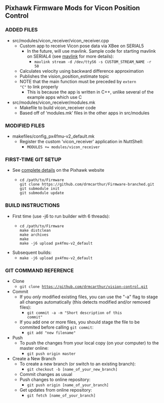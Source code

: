 ## Pixhawk Firmware Mods for Vicon Position Control ##

### ADDED FILES ###
* src/modules/vicon_receiver/vicon_receiver.cpp
	* Custom app to receive Vicon pose data via XBee on SERIAL5
		* In the future, will use mavlink. Sample code for starting mavlink on SERIAL4 (see [mavlink](https://pixhawk.org/firmware/apps/mavlink) for more details):
			* <code>mavlink stream -d /dev/ttyS6 -s CUSTOM_STREAM_NAME -r 50</code>
	* Calculates velocity using backward difference approximation
	* Publishes the vision_position_estimate topic
	* NOTE that the main function must be preceded by <code>extern "C"</code> to link properly
		* This is because the app is written in C++, unlike several of the example apps which use C
* src/modules/vicon_receiver/modules.mk
	* Makefile to build vicon_receiver code
	* Based off of ‘modules.mk’ files in the other apps in src/modules

### MODIFIED FILES ###
* makefiles/config_px4fmu-v2_default.mk
	* Register the custom 'vicon_receiver' application in NuttShell:
		* <code>MODULES += modules/vicon_receiver</code>

### FIRST-TIME GIT SETUP ###
* See [complete details](https://pixhawk.org/dev/nuttx/building_and_flashing_console) on the Pixhawk website
	* <pre><code>cd /path/to/Firmware
	  git clone https://github.com/drmcarthur/Firmware-branched.git
	  git submodule init
	  git submodule update</code></pre>

### BUILD INSTRUCTIONS ###
* First time (use -j6 to run builder with 6 threads):
	* <pre>
	  <code>cd /path/to/Firmware
	  make distclean
	  make archives
	  make
	  make -j6 upload px4fmu-v2_default
	  </code></pre>
* Subsequent builds:
	* <code>make -j6 upload px4fmu-v2_default</code>

### GIT COMMAND REFERENCE ###
 * Clone
	* <code>git clone https://github.com/drmcarthur/vision-control.git</code>
 * Commit
 	* If you <i>only</i> modified existing files, you can use the "-a" flag to stage all changes automatically (this detects modified and/or removed files): 
 		* <code>git commit -a -m "Short description of this commit"</code>
 	* If you add one or more files, you should stage the file to be commited before calling <code>git commit</code>:
 		* <code>git add "new filename"</code>
 * Push
 	* To push the changes from your local copy (on your computer) to the master online:
 		* <code>git push origin master</code>	
 * Create a New Branch
 	* To create a new branch (or switch to an existing branch):
 		* <code>git checkout -b [name_of_your_new_branch]</code>
	* Commit changes as usual
	* Push changes to online repository:
		* <code>git push origin [name_of_your_branch]</code>
	* Get updates from online repository:
		* <code>git fetch [name_of_your_branch]</code>
